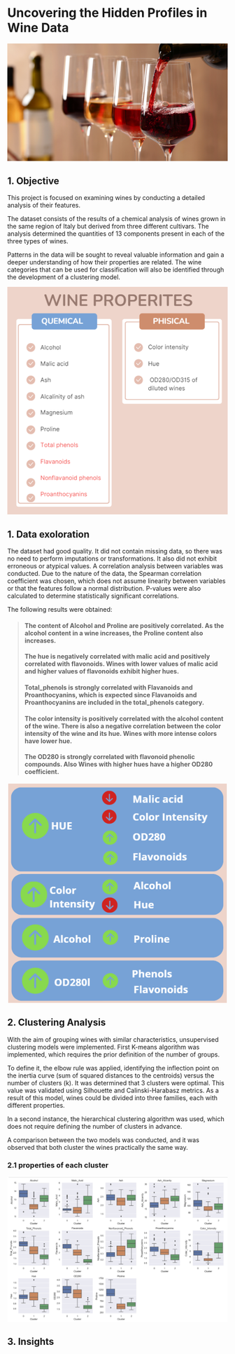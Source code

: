 # Uncovering the Hidden Profiles in Wine Data


![portada](assets/wine_portada_img.png)

## 1. Objective
This project is focused on examining wines by conducting a detailed analysis of their features.

The dataset consists of the results of a chemical analysis of wines grown in the same region of Italy but derived from three different cultivars. The analysis determined the quantities of 13 components present in each of the three types of wines.

Patterns in the data will be sought to reveal valuable information and gain a deeper understanding of how their properties are related. The wine categories that can be used for classification will also be identified through the development of a clustering model.

<!-- Imagen redimensionada centrada con estilos en línea -->
<p align="center">
  <img src="assets/wine_properties_img.png" alt="portada">
</p>

## 1. Data exoloration

The dataset had good quality. It did not contain missing data, so there was no need to perform imputations or transformations. It also did not exhibit erroneous or atypical values. A correlation analysis between variables was conducted. Due to the nature of the data, the Spearman correlation coefficient was chosen, which does not assume linearity between variables or that the features follow a normal distribution. P-values were also calculated to determine statistically significant correlations.


The following results were obtained:


> ####  The content of Alcohol and Proline are positively correlated. As the alcohol content in a wine increases, the Proline content also increases.
> #### The hue is negatively correlated with malic acid and positively correlated with flavonoids. Wines with lower values of malic acid and higher values of flavonoids exhibit higher hues.
> #### Total_phenols is strongly correlated with Flavanoids and Proanthocyanins, which is expected since Flavanoids and Proanthocyanins are included in the total_phenols category.
> #### The color intensity is positively correlated with the alcohol content of the wine. There is also a negative correlation between the color intensity of the wine and its hue. Wines with more intense colors have lower hue.
> #### The OD280 is strongly correlated with flavonoid phenolic compounds. Also Wines with higher hues have a higher OD280 coefficient.

<!-- Imagen redimensionada centrada con estilos en línea -->
<p align="center">
  <img src="assets/correlations_img_1.png" width="500" height="500" alt="portada">
</p>


## 2. Clustering Analysis

With the aim of grouping wines with similar characteristics, unsupervised clustering models were implemented. First K-means algorithm was implemented, which requires the prior definition of the number of groups.

To define it, the elbow rule was applied, identifying the inflection point on the inertia curve (sum of squared distances to the centroids) versus the number of clusters (k). It was determined that 3 clusters were optimal. This value was validated using Silhouette and Calinski-Harabasz metrics. As a result of this model, wines could be divided into three families, each with different properties.

In a second instance, the hierarchical clustering algorithm was used, which does not require defining the number of clusters in advance.

A comparison between the two models was conducted, and it was observed that both cluster the wines practically the same way.


### 2.1 properties of each cluster

![portada](assets/cluster_means_img.png)

## 3. Insights
